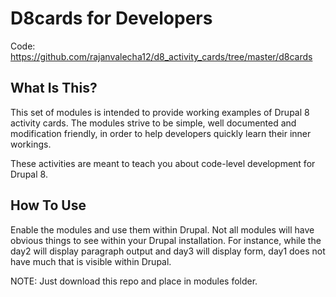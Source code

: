 D8cards for Developers
=======================

Code: https://github.com/rajanvalecha12/d8_activity_cards/tree/master/d8cards

What Is This?
-------------

This set of modules is intended to provide working examples of Drupal 8 activity
cards.  The modules strive to be simple, well documented and
modification friendly, in order to help developers quickly learn their inner
workings.

These activities are meant to teach you about code-level development for Drupal
8. 


How To Use
-----------

Enable the modules and use them within Drupal. Not all modules will have
obvious things to see within your Drupal installation. For instance, while the
day2 will display paragraph output and day3 will display form, day1 does not
have much that is visible within Drupal.

NOTE: Just download this repo and place in modules folder.
